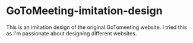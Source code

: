 # GoToMeeting-imitation-design

This is an imitation design of the original GoTomeeting website. I tried this as I'm passionate about designing different websites. 

